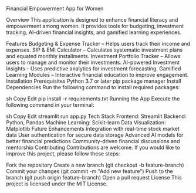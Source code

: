 Financial Empowerment App for Women

Overview
This application is designed to enhance financial literacy and empowerment among women. It provides tools for budgeting, investment tracking, AI-driven financial insights, and gamified learning experiences.

Features
Budgeting & Expense Tracker – Helps users track their income and expenses.
SIP & EMI Calculator – Calculates systematic investment plans and equated monthly installments.
Investment Portfolio Tracker – Allows users to manage and monitor their investments.
AI-powered Investment Insights – Uses predictive analytics for investment forecasting.
Gamified Learning Modules – Interactive financial education to improve engagement.
Installation
Prerequisites
Python 3.7 or later
pip package manager
Install Dependencies
Run the following command to install required packages:

sh
Copy
Edit
pip install -r requirements.txt
Running the App
Execute the following command in your terminal:

sh
Copy
Edit
streamlit run app.py
Tech Stack
Frontend: Streamlit
Backend: Python, Pandas
Machine Learning: Scikit-learn
Data Visualization: Matplotlib
Future Enhancements
Integration with real-time stock market data
User authentication for secure data storage
Advanced AI models for better financial predictions
Community-driven financial discussions and mentorship
Contributing
Contributions are welcome. If you would like to improve this project, please follow these steps:

Fork the repository
Create a new branch (git checkout -b feature-branch)
Commit your changes (git commit -m "Add new feature")
Push to the branch (git push origin feature-branch)
Open a pull request
License
This project is licensed under the MIT License.
